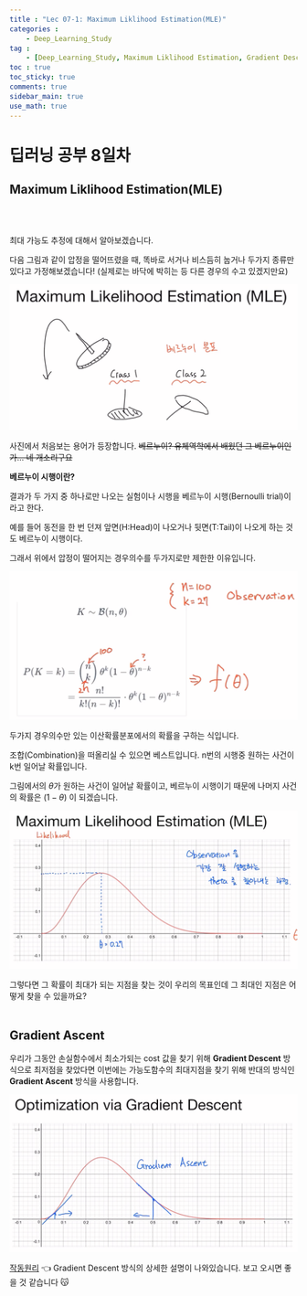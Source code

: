 ```yaml
---
title : "Lec 07-1: Maximum Liklihood Estimation(MLE)"
categories :
    - Deep_Learning_Study
tag :
    - [Deep_Learning_Study, Maximum Liklihood Estimation, Gradient Descent, Gradient Ascent]
toc : true
toc_sticky: true
comments: true
sidebar_main: true
use_math: true
---
```


# 딥러닝 공부 8일차
## Maximum Liklihood Estimation(MLE)
<br>
<br>

최대 가능도 추정에 대해서 알아보겠습니다. 

다음 그림과 같이 압정을 떨어뜨렸을 때, 똑바로 서거나 비스듬히 눕거나 두가지 종류만 있다고 가정해보겠습니다! 
(실제로는 바닥에 박히는 등 다른 경우의 수고 있겠지만요)

<p align="center"><img src="/MYPICS/lec07/bern.png" width = "600" ></p>

사진에서 처음보는 용어가 등장합니다.
~~베르누이? 유체역학에서 배웠던 그 베르누이인가... 네 개소리구요~~

**베르누이 시행이란?**

결과가 두 가지 중 하나로만 나오는 실험이나 시행을 베르누이 시행(Bernoulli trial)이라고 한다.

예를 들어 동전을 한 번 던져 앞면(H:Head)이 나오거나 뒷면(T:Tail)이 나오게 하는 것도 베르누이 시행이다.

그래서 위에서 압정이 떨어지는 경우의수를 두가지로만 제한한 이유입니다.

<p align="center"><img src="/MYPICS/lec07/combination.png" width = "600" ></p>

두가지 경우의수만 있는 이산확률분포에서의 확률을 구하는 식입니다.

조합(Combination)을 떠올리실 수 있으면 베스트입니다.
n번의 시행중 원하는 사건이 k번 일어날 확률입니다.

그림에서의 $\theta$가 원하는 사건이 일어날 확률이고, 베르누이 시행이기 때문에 나머지 사건의 확률은 $(1-\theta)$ 이 되겠습니다.

 <p align="center"><img src="/MYPICS/lec07/func.png" width = "600" ></p>

그렇다면 그 확률이 최대가 되는 지점을 찾는 것이 우리의 목표인데 그 최대인 지점은 어떻게 찾을 수 있을까요?
<br>
<br>

## Gradient Ascent

우리가 그동안 손실함수에서 최소가되는 cost 값을 찾기 위해 **Gradient Descent** 방식으로 최저점을 찾았다면 이번에는 가능도함수의 최대지점을 찾기 위해 반대의 방식인 **Gradient Ascent** 방식을 사용합니다.

<p align="center"><img src="/MYPICS/lec07/ga.png" width = "600" ></p>

[작동원리] 👈 Gradient Descent 방식의 상세한 설명이 나와있습니다. 보고 오시면 좋을 것 같습니다 😽

[작동원리]:https://yuchulnote.github.io/deep_learning_study/Lab07-2/#%EC%86%90%EC%8B%A4%ED%95%A8%EC%88%98%EC%9D%98-%EC%9E%91%EB%8F%99%EC%9B%90%EB%A6%AC

